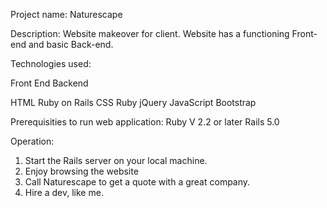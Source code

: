 Project name:  Naturescape

Description:  Website makeover for client.  Website has a functioning Front-end and basic Back-end.  

Technologies used:

Front End               Backend    

HTML                    Ruby on Rails
CSS                     Ruby
jQuery
JavaScript
Bootstrap

Prerequisities to run web application:
Ruby V 2.2 or later
Rails 5.0

Operation:
1. Start the Rails server on your local machine.
2. Enjoy browsing the website
3. Call Naturescape to get a quote with a great company.
4. Hire a dev, like me.


